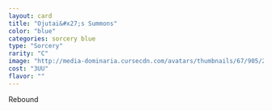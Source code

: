```yaml
---
layout: card
title: "Ojutai&#x27;s Summons"
color: "blue"
categories: sorcery blue
type: "Sorcery"
rarity: "C"
image: "http://media-dominaria.cursecdn.com/avatars/thumbnails/67/905/200/283/635608917307680497.png"
cost: "3UU"
flavor: ""
---
```


Rebound
